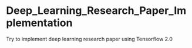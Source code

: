 # Deep_Learning_Research_Paper_Implementation
Try to implement deep learning research paper using Tensorflow 2.0
